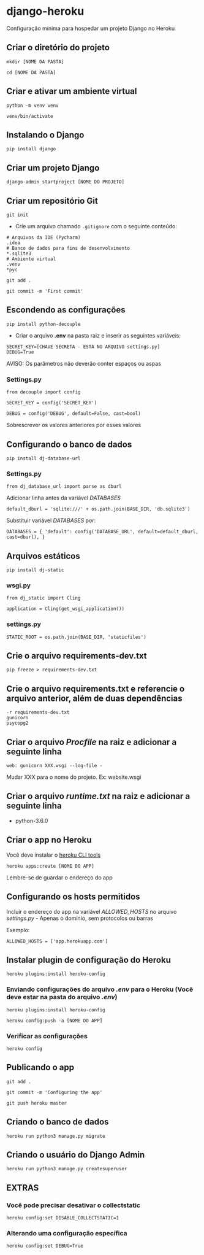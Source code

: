 # django-heroku
Configuração mínima para hospedar um projeto Django no Heroku

## Criar o diretório do projeto
`mkdir [NOME DA PASTA]`

`cd [NOME DA PASTA]`

## Criar e ativar um ambiente virtual
`python -m venv venv`

`venv/bin/activate`

## Instalando o Django
`pip install django`

## Criar um projeto Django
`django-admin startproject [NOME DO PROJETO]`

## Criar um repositório Git
`git init`
* Crie um arquivo chamado `.gitignore` com o seguinte conteúdo:
```
# Arquivos da IDE (Pycharm)
.idea
# Banco de dados para fins de desenvolvimento
*.sqlite3
# Ambiente virtual
.venv
*pyc
```
`git add .`

`git commit -m 'First commit'`

## Escondendo as configurações
`pip install python-decouple`

* Criar o arquivo **.env** na pasta raiz e inserir as seguintes variáveis:
```
SECRET_KEY=[CHAVE SECRETA - ESTÁ NO ARQUIVO settings.py]
DEBUG=True
```

AVISO: Os parâmetros não deverão conter espaços ou aspas

### Settings.py
`from decouple import config`

`SECRET_KEY = config('SECRET_KEY')`

`DEBUG = config('DEBUG', default=False, cast=bool)`

Sobrescrever os valores anteriores por esses valores

## Configurando o banco de dados
`pip install dj-database-url`

### Settings.py
`from dj_database_url import parse as dburl`

Adicionar linha antes da variável *DATABASES*

`default_dburl = 'sqlite:///' + os.path.join(BASE_DIR, 'db.sqlite3')`

Substituir variável *DATABASES* por:

`DATABASES = {
    'default': config('DATABASE_URL', default=default_dburl, cast=dburl),
}`


## Arquivos estáticos
`pip install dj-static`

### wsgi.py
`from dj_static import Cling`

`application = Cling(get_wsgi_application())`

### settings.py
`STATIC_ROOT = os.path.join(BASE_DIR, 'staticfiles')`

## Crie o arquivo requirements-dev.txt
`pip freeze > requirements-dev.txt`

## Crie o arquivo requirements.txt e referencie o arquivo anterior, além de duas dependências
```
-r requirements-dev.txt
gunicorn
psycopg2
```

## Criar o arquivo *Procfile* na raiz e adicionar a seguinte linha
`web: gunicorn XXX.wsgi --log-file -`

Mudar XXX para o nome do projeto. Ex: website.wsgi

## Criar o arquivo *runtime.txt* na raiz e adicionar a seguinte linha
* python-3.6.0

## Criar o app no Heroku
Você deve instalar o [heroku CLI tools](https://devcenter.heroku.com/articles/heroku-cli) 

`heroku apps:create [NOME DO APP]`

Lembre-se de guardar o endereço do app

## Configurando os hosts permitidos
Incluir o endereço do app na variável *ALLOWED_HOSTS* no arquivo *settings.py* - Apenas o domínio, sem protocolos ou barras

Exemplo:

`ALLOWED_HOSTS = ['app.herokuapp.com']`

## Instalar plugin de configuração do Heroku
`heroku plugins:install heroku-config`

### Enviando configurações do arquivo *.env* para o Heroku (Você deve estar na pasta do arquivo *.env*)
`heroku plugins:install heroku-config`

`heroku config:push -a [NOME DO APP]`

### Verificar as configurações
`heroku config`

## Publicando o app
`git add .`

`git commit -m 'Configuring the app'`

`git push heroku master`

## Criando o banco de dados
`heroku run python3 manage.py migrate`

## Criando o usuário do Django Admin
`heroku run python3 manage.py createsuperuser`

## EXTRAS
### Você pode precisar desativar o collectstatic
`heroku config:set DISABLE_COLLECTSTATIC=1`

### Alterando uma configuração específica
`heroku config:set DEBUG=True`
